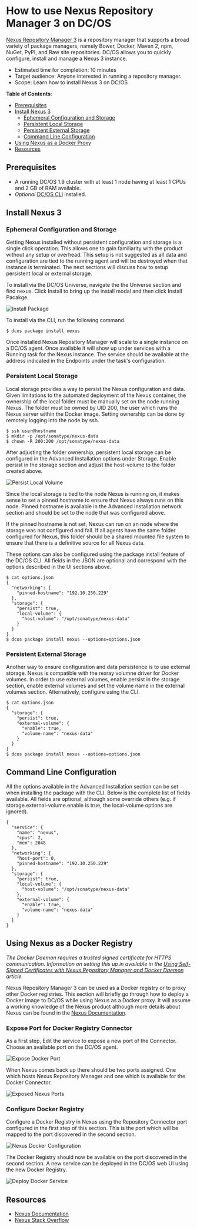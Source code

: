 # How to use Nexus Repository Manager 3 on DC/OS

[Nexus Repository Manager 3](https://www.sonatype.com/nexus-repository-oss) is a repository manager that supports a broad variety of package managers, namely Bower, Docker, Maven 2, npm, NuGet, PyPI, and Raw site repositories. DC/OS allows you to quickly configure, install and manage a Nexus 3 instance.

- Estimated time for completion: 10 minutes
- Target audience: Anyone interested in running a repository manager.
- Scope: Learn how to install Nexus 3 on DC/OS

**Table of Contents**:
- [Prerequisites](#prerequisites)
- [Install Nexus 3](#install-nexus-3)
  - [Ephemeral Configuration and Storage](#ephemeral-configuration-and-storage)
  - [Persistent Local Storage](#persistent-local-storage)
  - [Persistent External Storage](#persistent-external-storage)
  - [Command Line Configuration](#command-line-configuration)
- [Using Nexus as a Docker Proxy](#using-nexus-as-a-docker-registry)
- [Resources](#resources)

## Prerequisites

- A running DC/OS 1.9 cluster with at least 1 node having at least 1 CPUs and 2 GB of RAM available.
- *Optional* [DC/OS CLI](https://dcos.io/docs/1.9/usage/cli/install/) installed.

## Install Nexus 3

### Ephemeral Configuration and Storage

Getting Nexus installed without persistent configuration and storage is a single click operation. This allows one to gain familiarity with the product without any setup or overhead. This setup is not suggested as all data and configuration are tied to the running agent and will be destroyed when that instance is terminated. The next sections will discuss how to setup persistent local or external storage.

To install via the DC/OS Universe, navigate the the Universe section and find nexus. Click Install to bring up the install modal and then click Install Pacakge.

![Install Package](img/install-package.png)

To install via the CLI, run the following command.

```
$ dcos package install nexus
```

Once installed Nexus Repository Manager will scale to a single instance on a DC/OS agent. Once available it will show up under services with a Running task for the Nexus instance. The service should be available at the address indicated in the Endpoints under the task's configuration.

### Persistent Local Storage

Local storage provides a way to persist the Nexus configuration and data. Given limitations to the automated deployment of the Nexus container, the ownership of the local folder must be manually set on the node running Nexus. The folder must be owned by UID 200, the user which runs the Nexus server within the Docker image. Setting ownership can be done by remotely logging into the node by ssh.

```
$ ssh user@hostname
$ mkdir -p /opt/sonatype/nexus-data
$ chown -R 200:200 /opt/sonatype/nexus-data
```

After adjusting the folder ownership, persistent local storage can be configured in the Advanced Installation options under Storage. Enable persist in the storage section and adjust the host-volume to the folder created above.

![Persist Local Volume](img/persist-local-volume.png)

Since the local storage is tied to the node Nexus is running on, it makes sense to set a pinned hostname to ensure that Nexus always runs on this node. Pinned hostname is available in the Advanced Installation network section and should be set to the node that was configured above.

If the pinned hostname is not set, Nexus can run on an node where the storage was not configured and fail. If all agents have the same folder configured for Nexus, this folder should be a shared mounted file system to ensure that there is a definitive source for all Nexus data.

These options can also be configured using the package install feature of the DC/OS CLI. All fields in the JSON are optional and correspond with the options described in the UI sections above.

```
$ cat options.json
{
  "networking": {
    "pinned-hostname": "192.10.250.229"
  },
  "storage": {
    "persist": true,
    "local-volume": {
      "host-volume": "/opt/sonatype/nexus-data"
    }
  }
}
$ dcos package install nexus --options=options.json
```

### Persistent External Storage

Another way to ensure configuration and data persistence is to use external storage. Nexus is compatible with the rexray volumne driver for Docker volumes. In order to use external volumes, enable persist in the storage section, enable external volumes and set the volume name in the external volumes section. Alternatively, configure using the CLI.

```
$ cat options.json
{
  "storage": {
    "persist": true,
    "external-volume": {
      "enable": true,
      "volume-name": "nexus-data"
    }
  }
}
$ dcos package install nexus --options=options.json
```

## Command Line Configuration

All the options available in the Advanced Installation section can be set when installing the package with the CLI. Below is the complete list of fields available. All fields are optional, although some override others (e.g. if storage.external-volume.enable is true, the local-volume options are ignored).

```
{
  "service": {
    "name": "nexus",
    "cpus": 2,
    "mem": 2048
  },
  "networking": {
    "host-port": 0,
    "pinned-hostname": "192.10.250.229"
  },
  "storage": {
    "persist": true,
    "local-volume": {
      "host-volume": "/opt/sonatype/nexus-data"
    },
    "external-volume": {
      "enable": true,
      "volume-name": "nexus-data"
    }
  }
}
```

## Using Nexus as a Docker Registry

*The Docker Daemon requires a trusted signed certificate for HTTPS communication. Information on setting this up in available in the [Using Self-Signed Certificates with Nexus Repository Manager and Docker Daemon](https://support.sonatype.com/hc/en-us/articles/217542177-Using-Self-Signed-Certificates-with-Nexus-Repository-Manager-and-Docker-Daemon) article.*

Nexus Repository Manager 3 can be used as a Docker registry or to proxy other Docker registries. This section will briefly go through how to deploy a Docker image to DC/OS while using Nexus as a Docker proxy. It will assume a working knowledge of the Nexus product although more details about Nexus can be found in the [Nexus Documentation](http://books.sonatype.com/nexus-book/index.html).

### Expose Port for Docker Registry Connector

As a first step, Edit the service to expose a new port of the Connector. Choose an available port on the DC/OS agent.

![Expose Docker Port](img/expose-docker-port.png)

When Nexus comes back up there should be two ports assigned. One which hosts Nexus Repository Manager and one which is available for the Docker Connector.

![Exposed Nexus Ports](img/exposed-nexus-ports.png)

### Configure Docker Registry

Configure a Docker Registry in Nexus using the Repository Connector port configured in the first step of this section. This is the port which will be mapped to the port discovered in the second section.

![Nexus Docker Configuration](img/nexus-docker-configuration.png)

The Docker Registry should now be available on the port discovered in the second section. A new service can be deployed in the DC/OS web UI using the new Docker Registry.

![Deploy Docker Service](img/deploy-docker-service.png)

## Resources

- [Nexus Documentation](http://books.sonatype.com/nexus-book/index.html)
- [Nexus Stack Overflow](http://stackoverflow.com/tags/nexus/info)
